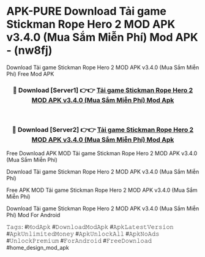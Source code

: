 # APK-PURE Download Tải game Stickman Rope Hero 2 MOD APK v3.4.0 (Mua Sắm Miễn Phí) Mod APK - (nw8fj)
Download Tải game Stickman Rope Hero 2 MOD APK v3.4.0 (Mua Sắm Miễn Phí) Free Mod APK

<div align="center">
<h3>🔴 Download [Server1] 👉👉 <a href="https://apk-comot.site?title=Tải_game_Stickman_Rope_Hero_2_MOD_APK_v3.4.0_(Mua_Sắm_Miễn_Phí)">Tải game Stickman Rope Hero 2 MOD APK v3.4.0 (Mua Sắm Miễn Phí) Mod Apk</a></h3><br>

<h3>🔴 Download [Server2] 👉👉 <a href="https://apk-comot.site?title=Tải_game_Stickman_Rope_Hero_2_MOD_APK_v3.4.0_(Mua_Sắm_Miễn_Phí)">Tải game Stickman Rope Hero 2 MOD APK v3.4.0 (Mua Sắm Miễn Phí) Mod Apk</a></h3>
</div>


Free Download APK MOD Tải game Stickman Rope Hero 2 MOD APK v3.4.0 (Mua Sắm Miễn Phí)

Download Tải game Stickman Rope Hero 2 MOD APK v3.4.0 (Mua Sắm Miễn Phí) 

Free APK MOD Tải game Stickman Rope Hero 2 MOD APK v3.4.0 (Mua Sắm Miễn Phí) 

Download Tải game Stickman Rope Hero 2 MOD APK v3.4.0 (Mua Sắm Miễn Phí) Mod For Android

𝚃𝚊𝚐𝚜: #𝙼𝚘𝚍𝙰𝚙𝚔 #𝙳𝚘𝚠𝚗𝚕𝚘𝚊𝚍𝙼𝚘𝚍𝙰𝚙𝚔 #𝙰𝚙𝚔𝙻𝚊𝚝𝚎𝚜𝚝𝚅𝚎𝚛𝚜𝚒𝚘𝚗 #𝙰𝚙𝚔𝚄𝚗𝚕𝚒𝚖𝚒𝚝𝚎𝚍𝙼𝚘𝚗𝚎𝚢 #𝙰𝚙𝚔𝚄𝚗𝚕𝚘𝚌𝚔𝙰𝚕𝚕 #𝙰𝚙𝚔𝙽𝚘𝙰𝚍𝚜 #𝚄𝚗𝚕𝚘𝚌𝚔𝙿𝚛𝚎𝚖𝚒𝚞𝚖 #𝙵𝚘𝚛𝙰𝚗𝚍𝚛𝚘𝚒𝚍 #𝙵𝚛𝚎𝚎𝙳𝚘𝚠𝚗𝚕𝚘𝚊𝚍 #home_design_mod_apk